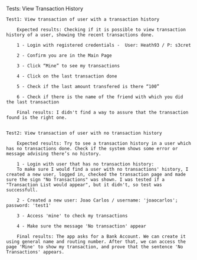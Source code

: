 Tests: View Transaction History

    Test1: View transaction of user with a transaction history

        Expected results: Checking if it is possible to view transaction history of a user, showing the recent transactions done. 

        1 - Login with registered credentials -  User: Heath93 / P: s3cret

        2 - Confirm you are in the Main Page

        3 - Click “Mine” to see my transactions

        4 - Click on the last transaction done

        5 - Check if the last amount transfered is there “100”

        6 - Check if there is the name of the friend with which you did the last transaction

        Final results: I didn't find a way to assure that the transaction found is the right one.


    Test2: View transaction of user with no transaction history

        Expected results: Try to see a transaction history in a user which has no transactions done. Check if the system shows some error or message advising there’s no history.

        1 - Login with user that has no transaction history:
        To make sure I would find a user with no transactions' history, I created a new user, logged in, checked the transaction page and made sure the sign "No Transactions" was shown. I was tested if a "Transaction List would appear", but it didn't, so test was successfull.

        2 - Created a new user: Joao Carlos / username: 'joaocarlos'; password: 'test1'

        3 - Access 'mine' to check my transactions

        4 - Make sure the message 'No transaction' appear

        Final results: The app asks for a Bank Account. We can create it using general name and routing number. After that, we can access the page 'Mine' to show my transaction, and prove that the sentence 'No Transactions' appears.



